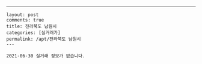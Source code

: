 ---
    layout: post
    comments: true
    title: 전라북도 남원시
    categories: [실거래가]
    permalink: /apt/전라북도 남원시
    ---

    2021-06-30 실거래 정보가 없습니다.

    